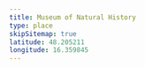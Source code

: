 ```yaml
---
title: Museum of Natural History
type: place
skipSitemap: true
latitude: 48.205211
longitude: 16.359845
---
```

